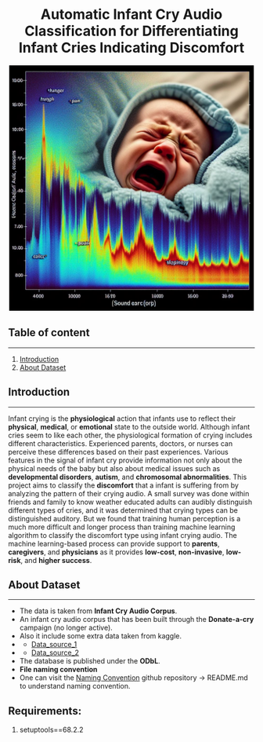 # <div align="center">Automatic Infant Cry Audio Classification for Differentiating Infant Cries Indicating Discomfort</div>

<div align="center">
  <img src="README_images_sources/Baby_Crying.jpeg" alt="Designer" width="500"/>
</div>

## Table of content
--------------
1. [Introduction](#introduction)
2. [About Dataset](#about_dataset)

## Introduction
--------------
Infant crying is the **physiological** action that infants use to reflect their **physical**, **medical**, or **emotional** state to the outside world. Although infant cries seem to like each other, the physiological formation of crying includes different characteristics. Experienced parents, doctors, or nurses can perceive these differences based on their past experiences. Various features in the signal of infant cry provide information not only about the physical needs of the baby but also about medical issues such as **developmental disorders**, **autism**, and **chromosomal abnormalities**. This project aims to classify the **discomfort** that a infant is suffering from by analyzing the pattern of their crying audio. A small survey was done within friends and family to know weather educated adults can audibly distinguish different types of cries, and it was determined that crying types can be distinguished auditory. But we found that training human perception is a much more difficult and longer process than training machine learning algorithm to classify the discomfort type using infant crying audio.  The machine learning-based process can provide support to **parents**, **caregivers**, and **physicians** as it provides **low-cost**, **non-invasive**, **low-risk**, and **higher success**. 

## About Dataset
----------------
* The data is taken from **Infant Cry Audio Corpus**.
* An infant cry audio corpus that has been built through the **Donate-a-cry** campaign (no longer active).
* Also it include some extra data taken from kaggle.
* - [Data_source_1](https://www.kaggle.com/datasets/sanmithasadhish/infant-cry-dataset)
* - [Data_source_2](https://www.kaggle.com/datasets/warcoder/infant-cry-audio-corpus)
* The database is published under the **ODbL**.
* **File naming convention**
* One can visit the [Naming Convention](https://github.com/gveres/donateacry-corpus) github repository -> README.md to understand naming convention.




## Requirements:

1. setuptools==68.2.2